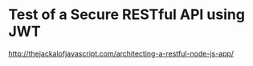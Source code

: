 # Test of a Secure RESTful API using JWT
http://thejackalofjavascript.com/architecting-a-restful-node-js-app/
